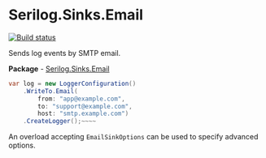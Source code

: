 # Serilog.Sinks.Email

[![Build status](https://ci.appveyor.com/api/projects/status/sfvp7dw8u6aiodj1/branch/main?svg=true)](https://ci.appveyor.com/project/serilog/serilog-sinks-email/branch/main)

Sends log events by SMTP email.

**Package** - [Serilog.Sinks.Email](http://nuget.org/packages/serilog.sinks.email)

```csharp
var log = new LoggerConfiguration()
    .WriteTo.Email(
        from: "app@example.com",
        to: "support@example.com",
        host: "smtp.example.com")
    .CreateLogger();~~~~
```

An overload accepting `EmailSinkOptions` can be used to specify advanced options.
